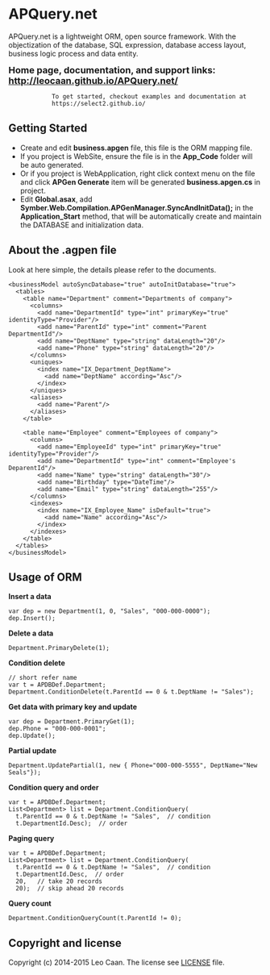 APQuery.net
=======

APQuery.net is a lightweight ORM, open source framework. With the objectization of the database, 
SQL expression, database access layout, business logic process and data entity.

**<font size="+1">Home page, documentation, and support links: http://leocaan.github.io/APQuery.net/</font>**

				To get started, checkout examples and documentation at
				https://select2.github.io/

Getting Started
---------------

* Create and edit **business.apgen** file, this file is the ORM mapping file.
* If you project is WebSite, ensure the file is in the **App_Code** folder will be auto generated.
* Or if you project is WebApplication, right click context menu on the file and click **APGen Generate**
  item will be generated **business.apgen.cs** in project.
* Edit **Global.asax**, add **Symber.Web.Compilation.APGenManager.SyncAndInitData();** in the
  **Application_Start** method, that will be automatically create and maintain the DATABASE and
  initialization data.


About the .agpen file
---------------------

  Look at here simple, the details please refer to the documents.

```
<businessModel autoSyncDatabase="true" autoInitDatabase="true">
  <tables>
    <table name="Department" comment="Departments of company">
      <columns>
        <add name="DepartmentId" type="int" primaryKey="true" identityType="Provider"/>
        <add name="ParentId" type="int" comment="Parent DepartmentId"/>
        <add name="DeptName" type="string" dataLength="20"/>
        <add name="Phone" type="string" dataLength="20"/>
      </columns>
      <uniques>
        <index name="IX_Department_DeptName">
          <add name="DeptName" according="Asc"/>
        </index>
      </uniques>
      <aliases>
        <add name="Parent"/>
      </aliases>
    </table>

    <table name="Employee" comment="Employees of company">
      <columns>
        <add name="EmployeeId" type="int" primaryKey="true" identityType="Provider"/>
        <add name="DepartmentId" type="int" comment="Employee's DeparentId"/>
        <add name="Name" type="string" dataLength="30"/>
        <add name="Birthday" type="DateTime"/>
        <add name="Email" type="string" dataLength="255"/>
      </columns>
      <indexes>
        <index name="IX_Employee_Name" isDefault="true">
          <add name="Name" according="Asc"/>
        </index>
      </indexes>
    </table>			 
  </tables>
</businessModel>
```

Usage of ORM
------------

**Insert a data**
```
var dep = new Department(1, 0, "Sales", "000-000-0000");
dep.Insert();
```

**Delete a data**
```
Department.PrimaryDelete(1);
```

**Condition delete**
```
// short refer name
var t = APDBDef.Department;
Department.ConditionDelete(t.ParentId == 0 & t.DeptName != "Sales");
```

**Get data with primary key and update**
```
var dep = Department.PrimaryGet(1);
dep.Phone = "000-000-0001";
dep.Update();
```

**Partial update**
```
Department.UpdatePartial(1, new { Phone="000-000-5555", DeptName="New Seals"});
```

**Condition query and order**
```
var t = APDBDef.Department;
List<Department> list = Department.ConditionQuery(
  t.ParentId == 0 & t.DeptName != "Sales",  // condition
  t.DepartmentId.Desc);  // order
```

**Paging query**
```
var t = APDBDef.Department;
List<Department> list = Department.ConditionQuery(
  t.ParentId == 0 & t.DeptName != "Sales",  // condition
  t.DepartmentId.Desc,  // order
  20,   // take 20 records
  20);  // skip ahead 20 records
```

**Query count**
```
Department.ConditionQueryCount(t.ParentId != 0);
```


Copyright and license
---------------------
Copyright (c) 2014-2015 Leo Caan. The license see [LICENSE][license] file.



[license]: LICENSE.md
